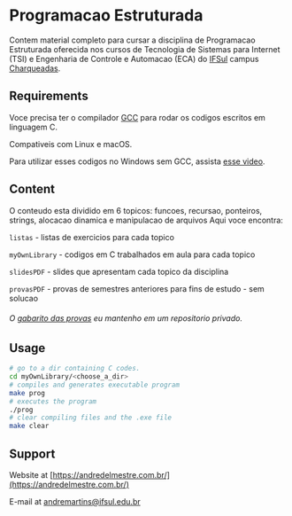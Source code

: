 # Programacao Estruturada 

Contem material completo para cursar a disciplina de Programacao Estruturada oferecida nos cursos de Tecnologia de Sistemas para Internet (TSI) e Engenharia de Controle e Automacao (ECA) do [IFSul](http://www.ifsul.edu.br/) campus [Charqueadas](http://www.charqueadas.ifsul.edu.br/portal/).


## Requirements


Voce precisa ter o compilador [GCC](https://gcc.gnu.org/) para rodar os codigos escritos em linguagem C.

Compativeis com Linux e macOS. 

Para utilizar esses codigos no Windows sem GCC, assista [esse video](https://www.youtube.com/watch?v=h_m0vf6mt1E&list=PLeZ9_FbdLGk7K4ma8oXb3hhcjBMjF1Kcp&index=2).

## Content
O conteudo esta dividido em 6 topicos: funcoes, recursao, ponteiros, strings, alocacao dinamica e manipulacao de arquivos
Aqui voce encontra:

`listas` - listas de exercicios para cada topico

`myOwnLibrary` - codigos em C trabalhados em aula para cada topico

`slidesPDF` - slides que apresentam cada topico da disciplina

`provasPDF` - provas de semestres anteriores para fins de estudo - sem solucao


###### O [gabarito das provas](https://github.com/andredelmestre/provasProgEstruturada) eu mantenho em um repositorio privado.

## Usage

```bash
# go to a dir containing C codes.
cd myOwnLibrary/<choose_a_dir>
# compiles and generates executable program
make prog
# executes the program
./prog
# clear compiling files and the .exe file
make clear
```

## Support

Website at [https://andredelmestre.com.br/](https://andredelmestre.com.br/)

E-mail at [andremartins@ifsul.edu.br](andremartins@ifsul.edu.br)

